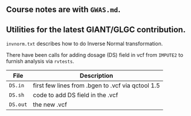 ## Course notes are with `GWAS.md`.

## Utilities for the latest GIANT/GLGC contribution.

`invnorm.txt` describes how to do Inverse Normal transformation.

There have been calls for adding dosage (DS) field in vcf from `IMPUTE2` to furnish analysis via `rvtests`.

File    | Description 
--------|------------
`DS.in` | first few lines from .bgen to .vcf via qctool 1.5
`DS.sh` | code to add DS field in the .vcf
`DS.out`| the new .vcf
